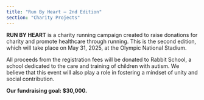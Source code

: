 ```yaml
---
title: "Run By Heart – 2nd Edition"
section: "Charity Projects"
---
```


**RUN BY HEART** is a charity running campaign created to raise donations for charity and promote healthcare through running. This is the second edition, which will take place on May 31, 2025, at the Olympic National Stadium.

All proceeds from the registration fees will be donated to Rabbit School, a school dedicated to the care and training of children with autism. We believe that this event will also play a role in fostering a mindset of unity and social contribution.

**Our fundraising goal: $30,000.**
